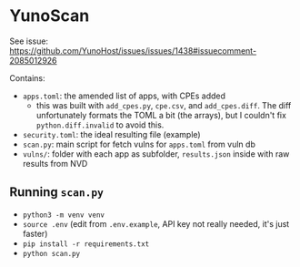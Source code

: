 # YunoScan

See issue: https://github.com/YunoHost/issues/issues/1438#issuecomment-2085012926

Contains:
- `apps.toml`: the amended list of apps, with CPEs added
    - this was built with `add_cpes.py`, `cpe.csv`, and `add_cpes.diff`. The diff unfortunately formats the TOML a bit (the arrays), but I couldn't fix `python.diff.invalid` to avoid this.
- `security.toml`: the ideal resulting file (example)
- `scan.py`: main script for fetch vulns for `apps.toml` from vuln db
- `vulns/`: folder with each app as subfolder, `results.json` inside with raw results from NVD

## Running `scan.py`
- `python3 -m venv venv`
- `source .env` (edit from `.env.example`, API key not really needed, it's just faster)
- `pip install -r requirements.txt`
- `python scan.py`
